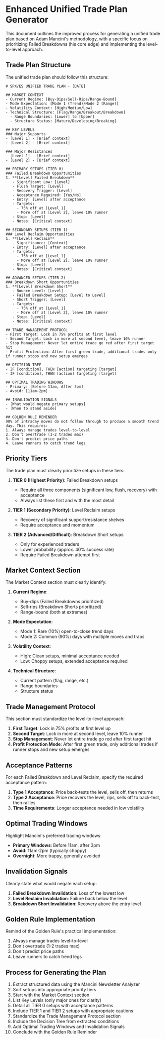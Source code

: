 # Enhanced Unified Trade Plan Generator

This document outlines the improved process for generating a unified trade plan based on Adam Mancini's methodology, with a specific focus on prioritizing Failed Breakdowns (his core edge) and implementing the level-to-level approach.

## Trade Plan Structure

The unified trade plan should follow this structure:

```
# SPX/ES UNIFIED TRADE PLAN - [DATE]

## MARKET CONTEXT
- Current Regime: [Buy-Dips/Sell-Rips/Range-Bound]
- Mode Expectation: [Mode 1 (Trend)/Mode 2 (Range)]
- Volatility Context: [High/Medium/Low]
- Technical Structure: [Flag/Range/Breakout/Breakdown]
  - Range Boundaries: [Lower] to [Upper]
  - Structure Status: [Mature/Developing/Breaking]

## KEY LEVELS
### Major Supports
- [Level 1] - [Brief context]
- [Level 2] - [Brief context]

### Major Resistances
- [Level 1] - [Brief context]
- [Level 2] - [Brief context]

## PRIMARY SETUPS (TIER 0)
### Failed Breakdown Opportunities
1. **[Level] Failed Breakdown**
   - Significant Low: [Level]
   - Flush Target: [Level]
   - Recovery Trigger: [Level]
   - Acceptance Required: [Yes/No]
   - Entry: [Level] after acceptance
   - Targets: 
     - 75% off at [Level 1]
     - More off at [Level 2], leave 10% runner
   - Stop: [Level]
   - Notes: [Critical context]

## SECONDARY SETUPS (TIER 1)
### Level Reclaim Opportunities
1. **[Level] Reclaim**
   - Significance: [Context]
   - Entry: [Level] after acceptance
   - Targets: 
     - 75% off at [Level 1]
     - More off at [Level 2], leave 10% runner
   - Stop: [Level]
   - Notes: [Critical context]

## ADVANCED SETUPS (TIER 2)
### Breakdown Short Opportunities
1. **[Level] Breakdown Short**
   - Bounce Level: [Level]
   - Failed Breakdown Setup: [Level to Level]
   - Short Trigger: [Level]
   - Targets:
     - 75% off at [Level 1]
     - More off at [Level 2], leave 10% runner
   - Stop: [Level]
   - Notes: [Critical context]

## TRADE MANAGEMENT PROTOCOL
- First Target: Lock in 75% profits at first level
- Second Target: Lock in more at second level, leave 10% runner
- Stop Management: Never let entire trade go red after first target hit
- Profit Protection: After first green trade, additional trades only if runner stops and new setup emerges

## DECISION TREE
- IF [condition], THEN [action] targeting [target]
- IF [condition], THEN [action] targeting [target]

## OPTIMAL TRADING WINDOWS
- Primary: [Before 11am, After 3pm]
- Avoid: [11am-2pm]

## INVALIDATION SIGNALS
- [What would negate primary setups]
- [When to stand aside]

## GOLDEN RULE REMINDER
90% of intraday moves do not follow through to produce a smooth trend day. This requires:
1. Always manage trades level-to-level
2. Don't overtrade (1-2 trades max)
3. Don't predict price paths
4. Leave runners to catch trend legs
```

## Priority Tiers

The trade plan must clearly prioritize setups in these tiers:

1. **TIER 0 (Highest Priority)**: Failed Breakdown setups
   - Require all three components (significant low, flush, recovery) with acceptance
   - Always list these first and with the most detail

2. **TIER 1 (Secondary Priority)**: Level Reclaim setups
   - Recovery of significant support/resistance shelves
   - Require acceptance and momentum

3. **TIER 2 (Advanced/Difficult)**: Breakdown Short setups
   - Only for experienced traders
   - Lower probability (approx. 40% success rate)
   - Require Failed Breakdown attempt first

## Market Context Section

The Market Context section must clearly identify:

1. **Current Regime**: 
   - Buy-dips (Failed Breakdowns prioritized)
   - Sell-rips (Breakdown Shorts prioritized)
   - Range-bound (both at extremes)

2. **Mode Expectation**:
   - Mode 1: Rare (10%) open-to-close trend days
   - Mode 2: Common (90%) days with multiple moves and traps

3. **Volatility Context**:
   - High: Clean setups, minimal acceptance needed
   - Low: Choppy setups, extended acceptance required

4. **Technical Structure**:
   - Current pattern (flag, range, etc.)
   - Range boundaries
   - Structure status

## Trade Management Protocol

This section must standardize the level-to-level approach:

1. **First Target**: Lock in 75% profits at first level up
2. **Second Target**: Lock in more at second level, leave 10% runner
3. **Stop Management**: Never let entire trade go red after first target hit
4. **Profit Protection Mode**: After first green trade, only additional trades if runner stops and new setup emerges

## Acceptance Patterns

For each Failed Breakdown and Level Reclaim, specify the required acceptance pattern:

1. **Type 1 Acceptance**: Price back-tests the level, sells off, then returns
2. **Type 2 Acceptance**: Price recovers the level, rips, sells off to back-test, then rallies
3. **Time Requirements**: Longer acceptance needed in low volatility

## Optimal Trading Windows

Highlight Mancini's preferred trading windows:

- **Primary Windows**: Before 11am, after 3pm
- **Avoid**: 11am-2pm (typically choppy)
- **Overnight**: More trappy, generally avoided

## Invalidation Signals

Clearly state what would negate each setup:

1. **Failed Breakdown Invalidation**: Loss of the lowest low
2. **Level Reclaim Invalidation**: Failure back below the level
3. **Breakdown Short Invalidation**: Recovery above the entry level

## Golden Rule Implementation

Remind of the Golden Rule's practical implementation:

1. Always manage trades level-to-level
2. Don't overtrade (1-2 trades max)
3. Don't predict price paths
4. Leave runners to catch trend legs

## Process for Generating the Plan

1. Extract structured data using the Mancini Newsletter Analyzer
2. Sort setups into appropriate priority tiers
3. Start with the Market Context section
4. List Key Levels (only major ones for clarity)
5. Detail all TIER 0 setups with acceptance patterns
6. Include TIER 1 and TIER 2 setups with appropriate cautions
7. Standardize the Trade Management Protocol section
8. Include the Decision Tree from extracted conditions
9. Add Optimal Trading Windows and Invalidation Signals
10. Conclude with the Golden Rule Reminder
